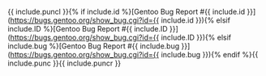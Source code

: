 {{ include.puncl }}{% if include.id %}[Gentoo Bug Report #{{ include.id }}](https://bugs.gentoo.org/show_bug.cgi?id={{ include.id }}){% elsif include.ID %}[Gentoo Bug Report #{{ include.ID }}](https://bugs.gentoo.org/show_bug.cgi?id={{ include.ID }}){% elsif include.bug %}[Gentoo Bug Report #{{ include.bug }}](https://bugs.gentoo.org/show_bug.cgi?id={{ include.bug }}){% endif %}{{ include.punc }}{{ include.puncr }}
